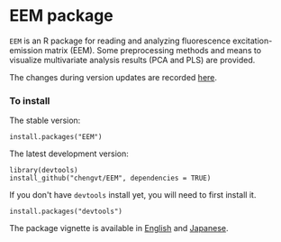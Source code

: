 # EEM package

`EEM` is an R package for reading and analyzing fluorescence excitation-emission matrix (EEM). Some preprocessing methods and means to visualize multivariate analysis results (PCA and PLS) are provided.

The changes during version updates are recorded [here](NEWS.md).

### To install

The stable version:
	
    install.packages("EEM")

The latest development version:

    library(devtools) 
    install_github("chengvt/EEM", dependencies = TRUE)
	
If you don't have `devtools` install yet, you will need to first install it. 

    install.packages("devtools")
	
The package vignette is available in [English](vignettes/vignette.md) and 
[Japanese](http://rpubs.com/chengvt/EEM_Japanese).